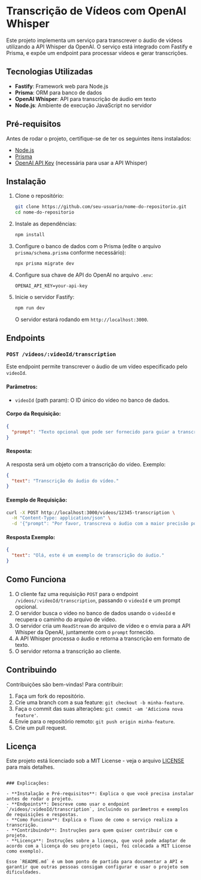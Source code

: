 
# Transcrição de Vídeos com OpenAI Whisper

Este projeto implementa um serviço para transcrever o áudio de vídeos utilizando a API Whisper da OpenAI. O serviço está integrado com Fastify e Prisma, e expõe um endpoint para processar vídeos e gerar transcrições.

## Tecnologias Utilizadas

- **Fastify**: Framework web para Node.js
- **Prisma**: ORM para banco de dados
- **OpenAI Whisper**: API para transcrição de áudio em texto
- **Node.js**: Ambiente de execução JavaScript no servidor

## Pré-requisitos

Antes de rodar o projeto, certifique-se de ter os seguintes itens instalados:

- [Node.js](https://nodejs.org/)
- [Prisma](https://www.prisma.io/)
- [OpenAI API Key](https://beta.openai.com/signup/) (necessária para usar a API Whisper)

## Instalação

1. Clone o repositório:

   ```bash
   git clone https://github.com/seu-usuario/nome-do-repositorio.git
   cd nome-do-repositorio
   ```

2. Instale as dependências:

   ```bash
   npm install
   ```

3. Configure o banco de dados com o Prisma (edite o arquivo `prisma/schema.prisma` conforme necessário):

   ```bash
   npx prisma migrate dev
   ```

4. Configure sua chave de API do OpenAI no arquivo `.env`:

   ```env
   OPENAI_API_KEY=your-api-key
   ```

5. Inicie o servidor Fastify:

   ```bash
   npm run dev
   ```

   O servidor estará rodando em `http://localhost:3000`.

## Endpoints

### `POST /videos/:videoId/transcription`

Este endpoint permite transcrever o áudio de um vídeo especificado pelo `videoId`.

#### Parâmetros:

- `videoId` (path param): O ID único do vídeo no banco de dados.

#### Corpo da Requisição:

```json
{
  "prompt": "Texto opcional que pode ser fornecido para guiar a transcrição."
}
```

#### Resposta:

A resposta será um objeto com a transcrição do vídeo. Exemplo:

```json
{
  "text": "Transcrição do áudio do vídeo."
}
```

#### Exemplo de Requisição:

```bash
curl -X POST http://localhost:3000/videos/12345-transcription \
  -H "Content-Type: application/json" \
  -d '{"prompt": "Por favor, transcreva o áudio com a maior precisão possível."}'
```

#### Resposta Exemplo:

```json
{
  "text": "Olá, este é um exemplo de transcrição do áudio."
}
```

## Como Funciona

1. O cliente faz uma requisição `POST` para o endpoint `/videos/:videoId/transcription`, passando o `videoId` e um prompt opcional.
2. O servidor busca o vídeo no banco de dados usando o `videoId` e recupera o caminho do arquivo de vídeo.
3. O servidor cria um `ReadStream` do arquivo de vídeo e o envia para a API Whisper da OpenAI, juntamente com o `prompt` fornecido.
4. A API Whisper processa o áudio e retorna a transcrição em formato de texto.
5. O servidor retorna a transcrição ao cliente.

## Contribuindo

Contribuições são bem-vindas! Para contribuir:

1. Faça um fork do repositório.
2. Crie uma branch com a sua feature: `git checkout -b minha-feature`.
3. Faça o commit das suas alterações: `git commit -am 'Adiciona nova feature'`.
4. Envie para o repositório remoto: `git push origin minha-feature`.
5. Crie um pull request.

## Licença

Este projeto está licenciado sob a MIT License - veja o arquivo [LICENSE](LICENSE) para mais detalhes.
```

### Explicações:

- **Instalação e Pré-requisitos**: Explica o que você precisa instalar antes de rodar o projeto.
- **Endpoints**: Descreve como usar o endpoint `/videos/:videoId/transcription`, incluindo os parâmetros e exemplos de requisições e respostas.
- **Como Funciona**: Explica o fluxo de como o serviço realiza a transcrição.
- **Contribuindo**: Instruções para quem quiser contribuir com o projeto.
- **Licença**: Instruções sobre a licença, que você pode adaptar de acordo com a licença do seu projeto (aqui, foi colocada a MIT License como exemplo).

Esse `README.md` é um bom ponto de partida para documentar a API e garantir que outras pessoas consigam configurar e usar o projeto sem dificuldades.
